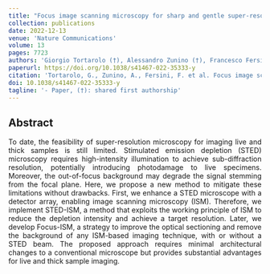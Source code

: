 ```yaml
---
title: "Focus image scanning microscopy for sharp and gentle super-resolved microscopy"
collection: publications
date: 2022-12-13
venue: 'Nature Communications'
volume: 13 
pages: 7723
authors: 'Giorgio Tortarolo (†), Alessandro Zunino (†), Francesco Fersini, Marco Castello, Simonluca Piazza, Colin J.R. Sheppard, Paolo Bianchini, Alberto Diaspro, Sami V. Koho, Giuseppe Vicidomini'
paperurl: https://doi.org/10.1038/s41467-022-35333-y
citation: 'Tortarolo, G., Zunino, A., Fersini, F. et al. Focus image scanning microscopy for sharp and gentle super-resolved microscopy. Nat Commun 13, 7723 (2022).'
doi: 10.1038/s41467-022-35333-y
tagline: '- Paper, (†): shared first authorship'
---
```


<h2> Abstract </h2>
<p align= "justify">
To date, the feasibility of super-resolution microscopy for imaging live and thick samples is still limited. Stimulated emission depletion (STED) microscopy requires high-intensity illumination to achieve sub-diffraction resolution, potentially introducing photodamage to live specimens. Moreover, the out-of-focus background may degrade the signal stemming from the focal plane. Here, we propose a new method to mitigate these limitations without drawbacks. First, we enhance a STED microscope with a detector array, enabling image scanning microscopy (ISM). Therefore, we implement STED-ISM, a method that exploits the working principle of ISM to reduce the depletion intensity and achieve a target resolution. Later, we develop Focus-ISM, a strategy to improve the optical sectioning and remove the background of any ISM-based imaging technique, with or without a STED beam. The proposed approach requires minimal architectural changes to a conventional microscope but provides substantial advantages for live and thick sample imaging.
